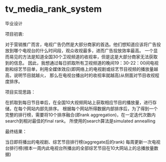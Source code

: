 # tv_media_rank_system
毕业设计

项目初衷: 

对于营销推广而言，电视广告仍然是大部分商家的首选。他们想知道应该将广告投放到哪个电视台的什么时间段，观众收视最多，进而广告投放效率最高。
一个显而易见的方法是知道全国30个卫视频道的收视率，但是这是大部分商家无法获取到的信息。
因此，我想通过每日抓取所有卫视频道的晚间19：30-22：00间电视剧和综艺节目单，利用全媒体效应(即网络上的电视剧或综艺节目视频的播放量越高，说明节目就越火，
那么在电视台播出时的收视率就越高)从侧面对节目收视程度排序。

项目实现思路：

在抓取到每日节目单后，在全国10大视频网站上获取相应节目的播放量，进行存储，在每个网站内部先排序。
根据每个网站所得数据内部排序后，为了得到一个完整的排行榜，需要将10个排序融合(即rank aggregation)，在一定迭代次数内search到相对最佳的final rank。
所使用的search算法是simulated annealling

最终结果：

当日即将播出的电视剧、综艺节目排行榜(aggregate后的rank)
每周更新一次电视台排行榜(根本一周内此电视台所播出的全部综艺节目在10大网站上的总播放量数据)
